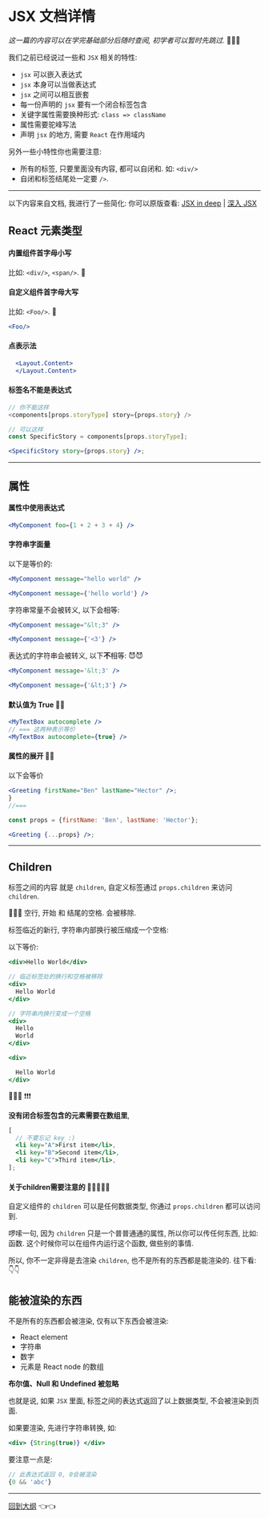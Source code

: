 # JSX 文档详情

_这一篇的内容可以在学完基础部分后随时查阅, 初学者可以暂时先跳过._ :rocket::rocket::rocket:

我们之前已经说过一些和 `JSX` 相关的特性:

- `jsx` 可以嵌入表达式
- `jsx` 本身可以当做表达式
- `jsx` 之间可以相互嵌套
- 每一份声明的 `jsx` 要有一个闭合标签包含
- 关键字属性需要换种形式: `class => className`
- 属性需要驼峰写法
- 声明 `jsx` 的地方, 需要 `React` 在作用域内

另外一些小特性你也需要注意:

- 所有的标签, 只要里面没有内容, 都可以自闭和. 如: `<div/>`
- 自闭和标签结尾处一定要 `/>`.

---

以下内容来自文档, 我进行了一些简化:
你可以原版查看: [JSX in deep](https://reactjs.org/docs/jsx-in-depth.html) | [深入 JSX](https://doc.react-china.org/docs/jsx-in-depth.html)

## React 元素类型

#### 内置组件首字母小写

比如: `<div/>`, `<span/>`. :speak_no_evil:

#### 自定义组件首字母大写

比如: `<Foo/>`. :speak_no_evil:

```jsx
<Foo/>
```

#### 点表示法

```jsx
  <Layout.Content>
  </Layout.Content>
```

#### 标签名不能是表达式
```jsx
// 你不能这样
<components[props.storyType] story={props.story} />

// 可以这样
const SpecificStory = components[props.storyType];

<SpecificStory story={props.story} />;
```
---
## 属性

#### 属性中使用表达式

```jsx
<MyComponent foo={1 + 2 + 3 + 4} />
```

#### 字符串字面量
以下是等价的:
```jsx
<MyComponent message="hello world" />

<MyComponent message={'hello world'} />
```

字符串常量不会被转义, 以下会相等:

```jsx
<MyComponent message="&lt;3" />

<MyComponent message={'<3'} />
```

表达式的字符串会被转义, 以下**不**相等: :smiling_imp::smiling_imp:
```jsx
<MyComponent message='&lt;3' />

<MyComponent message={'&lt;3'} />
```

#### 默认值为 True :balloon::balloon:

```jsx
<MyTextBox autocomplete />
// === 这两种表示等价
<MyTextBox autocomplete={true} />
```

#### 属性的展开 :balloon::balloon:

以下会等价

```jsx
<Greeting firstName="Ben" lastName="Hector" />;
}
//===

const props = {firstName: 'Ben', lastName: 'Hector'};

<Greeting {...props} />;

```
---

## <a name="children"> Children

标签之间的内容 就是 `children`, 自定义标签通过 `props.children` 来访问 `children`.

:pill::pill::pill:
空行, 开始 和 结尾的空格. 会被移除.

标签临近的新行, 字符串内部换行被压缩成一个空格:

以下等价:

```jsx
<div>Hello World</div>

// 临近标签处的换行和空格被移除
<div>
  Hello World
</div>

// 字符串内换行变成一个空格
<div>
  Hello
  World
</div>

<div>

  Hello World
</div>
```

:pill::pill::pill: :exclamation::exclamation::exclamation:

**没有闭合标签包含的元素需要在数组里**,
```jsx
[
  // 不要忘记 key :)
  <li key="A">First item</li>,
  <li key="B">Second item</li>,
  <li key="C">Third item</li>,
];
```

#### 关于children需要注意的 :evergreen_tree::evergreen_tree::evergreen_tree::evergreen_tree::evergreen_tree:
自定义组件的 `children` 可以是任何数据类型, 你通过 `props.children` 都可以访问到.

啰嗦一句, 因为 `children` 只是一个普普通通的属性, 所以你可以传任何东西, 比如: 函数. 这个时候你可以在组件内运行这个函数, 做些别的事情.

所以, 你不一定非得是去渲染 `children`, 也不是所有的东西都是能渲染的. 往下看: :point_down::point_down:

## 能被渲染的东西

不是所有的东西都会被渲染, 仅有以下东西会被渲染:

- React element
- 字符串
- 数字
- 元素是 React node 的数组

**布尔值、Null 和 Undefined 被忽略** <a name="ess4-ignoreRender">

也就是说, 如果 `JSX` 里面, 标签之间的表达式返回了以上数据类型, 不会被渲染到页面.

如果要渲染, 先进行字符串转换, 如:

```jsx
<div> {String(true)} </div>
```

要注意一点是:

```jsx
// 此表达式返回 0, 0会被渲染
{0 && 'abc'}
```

---

[回到大纲](../README.md#outline) :point_left::point_left:
